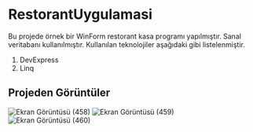 
# RestorantUygulamasi

Bu projede örnek bir WinForm restorant kasa programı yapılmıştır. Sanal veritabanı kullanılmıştır. Kullanılan teknolojiler aşağıdaki gibi listelenmiştir.

 1. DevExpress
 2. Linq

## Projeden Görüntüler

![Ekran Görüntüsü (458)](https://user-images.githubusercontent.com/77530565/104847549-bf03ec00-58f1-11eb-807f-c57d2b92e9c4.png)
![Ekran Görüntüsü (459)](https://user-images.githubusercontent.com/77530565/104847550-c0351900-58f1-11eb-9a8a-bc864450585d.png)
![Ekran Görüntüsü (460)](https://user-images.githubusercontent.com/77530565/104847552-c0cdaf80-58f1-11eb-84b1-632c6d967078.png)
